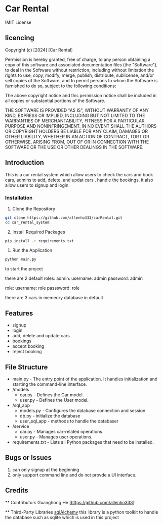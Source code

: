 # Car Rental

!MIT License

## licencing

Copyright (c) [2024] [Car Rental]

Permission is hereby granted, free of charge, to any person obtaining a copy
of this software and associated documentation files (the "Software"), to deal
in the Software without restriction, including without limitation the rights
to use, copy, modify, merge, publish, distribute, sublicense, and/or sell
copies of the Software, and to permit persons to whom the Software is
furnished to do so, subject to the following conditions:

The above copyright notice and this permission notice shall be included in all
copies or substantial portions of the Software.

THE SOFTWARE IS PROVIDED "AS IS", WITHOUT WARRANTY OF ANY KIND, EXPRESS OR
IMPLIED, INCLUDING BUT NOT LIMITED TO THE WARRANTIES OF MERCHANTABILITY,
FITNESS FOR A PARTICULAR PURPOSE AND NONINFRINGEMENT. IN NO EVENT SHALL THE
AUTHORS OR COPYRIGHT HOLDERS BE LIABLE FOR ANY CLAIM, DAMAGES OR OTHER
LIABILITY, WHETHER IN AN ACTION OF CONTRACT, TORT OR OTHERWISE, ARISING FROM,
OUT OF OR IN CONNECTION WITH THE SOFTWARE OR THE USE OR OTHER DEALINGS IN THE
SOFTWARE.

## Introduction

This is a car rental system which allow users to check the cars and book cars, admins to add, delete, and updat cars ,  handle the bookings. it also allow users to signup and login.

### Installation

1. Clone the Repository

```bash
git clone https://github.com/allenho333/carRental.git
cd car_rental_system
```

2. Install Required Packages

```bash
pip install -r requirements.txt
```

1. Run the Application

```bash
python main.py
```

to start  the project

there are 2 default roles:
admin:
username: admin
password: admin

role:
username: role
passsword: role

there are 3 cars in memeory database in default

## Features

- signup
- login
- add, delete and update cars
- bookings
- accept booking
- reject booking
  
## File Structure

- main.py - The entry point of the application. It handles initialization and starting the command-line interface.
- /models
  - car.py - Defines the Car model.
  - user.py - Defines the User model.
- /sql_app
  - models.py - Configures the database connection and session.
  - db.py - initialize the database
  - user_sql_app - methods to handle the databaser
- /service
  - car.py - Manages car-related operations.
  - user.py - Manages user operations.
- requirements.txt - Lists all Python packages that need to be installed.

## Bugs or Issues

1. can only signup at the beginning
2. only support command line and do not provde a UI interface.

## Credits

  ** Contributors
     Guanghong He [https://github.com/allenho333]

  ** Third-Party Libraries
      [sqlAlchemy](https://www.sqlalchemy.org/) this library is a python toolkit to handle the database such as sqlite which is used in this project
